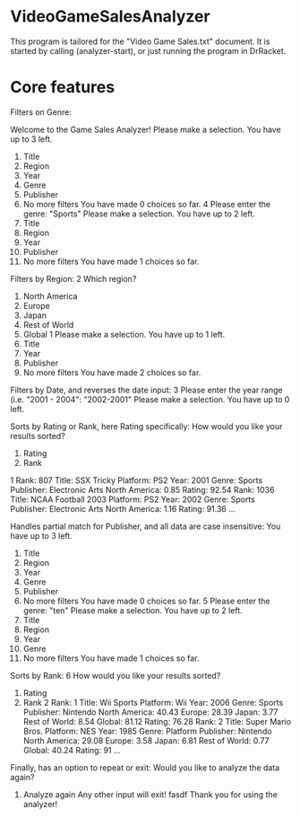 # VideoGameSalesAnalyzer

This program is tailored for the "Video Game Sales.txt" document.
It is started by calling (analyzer-start), or just running the program in DrRacket.
# Core features
Filters on Genre:

Welcome to the Game Sales Analyzer!
Please make a selection.
You have up to 3 left.
1. Title
2. Region
3. Year
4. Genre
5. Publisher
6. No more filters
You have made 0 choices so far.
4
Please enter the genre: 
"Sports"
Please make a selection.
You have up to 2 left.
1. Title
2. Region
3. Year
5. Publisher
6. No more filters
You have made 1 choices so far.

Filters by Region:
2
Which region?
1. North America
2. Europe
3. Japan
4. Rest of World
5. Global
1
Please make a selection.
You have up to 1 left.
1. Title
3. Year
5. Publisher
6. No more filters
You have made 2 choices so far.

Filters by Date, and reverses the date input:
3
Please enter the year range (i.e. "2001 - 2004": 
"2002-2001"
Please make a selection.
You have up to 0 left.

Sorts by Rating or Rank, here Rating specifically:
How would you like your results sorted?
1. Rating
2. Rank

1
Rank: 807 Title: SSX Tricky Platform: PS2 Year: 2001 Genre: Sports Publisher: Electronic Arts North America: 0.85 Rating: 92.54 
Rank: 1036 Title: NCAA Football 2003 Platform: PS2 Year: 2002 Genre: Sports Publisher: Electronic Arts North America: 1.16 Rating: 91.36 
...

Handles partial match for Publisher, and all data are case insensitive:
You have up to 3 left.
1. Title
2. Region
3. Year
4. Genre
5. Publisher
6. No more filters
You have made 0 choices so far.
5
Please enter the genre: 
"ten"
Please make a selection.
You have up to 2 left.
1. Title
2. Region
3. Year
4. Genre
6. No more filters
You have made 1 choices so far.

Sorts by Rank:
6
How would you like your results sorted?
1. Rating
2. Rank
2
Rank: 1 Title: Wii Sports Platform: Wii Year: 2006 Genre: Sports Publisher: Nintendo North America: 40.43 Europe: 28.39 Japan: 3.77 Rest of World: 8.54 Global: 81.12 Rating: 76.28 
Rank: 2 Title: Super Mario Bros. Platform: NES Year: 1985 Genre: Platform Publisher: Nintendo North America: 29.08 Europe: 3.58 Japan: 6.81 Rest of World: 0.77 Global: 40.24 Rating: 91
...

Finally, has an option to repeat or exit:
Would you like to analyze the data again?
1. Analyze again
Any other input will exit!
fasdf
Thank you for using the analyzer!
